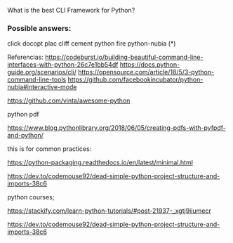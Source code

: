 What is the best CLI Framework for Python?

### Possible answers:

click
docopt
plac
cliff
cement
python fire
python-nubia (*)


Referencias:
https://codeburst.io/building-beautiful-command-line-interfaces-with-python-26c7e1bb54df
https://docs.python-guide.org/scenarios/cli/
https://opensource.com/article/18/5/3-python-command-line-tools
https://github.com/facebookincubator/python-nubia#interactive-mode

https://github.com/vinta/awesome-python

python pdf

https://www.blog.pythonlibrary.org/2018/06/05/creating-pdfs-with-pyfpdf-and-python/

this is for common practices:

https://python-packaging.readthedocs.io/en/latest/minimal.html

https://dev.to/codemouse92/dead-simple-python-project-structure-and-imports-38c6

python courses;

https://stackify.com/learn-python-tutorials/#post-21937-_xgtj9iiumecr



https://dev.to/codemouse92/dead-simple-python-project-structure-and-imports-38c6


